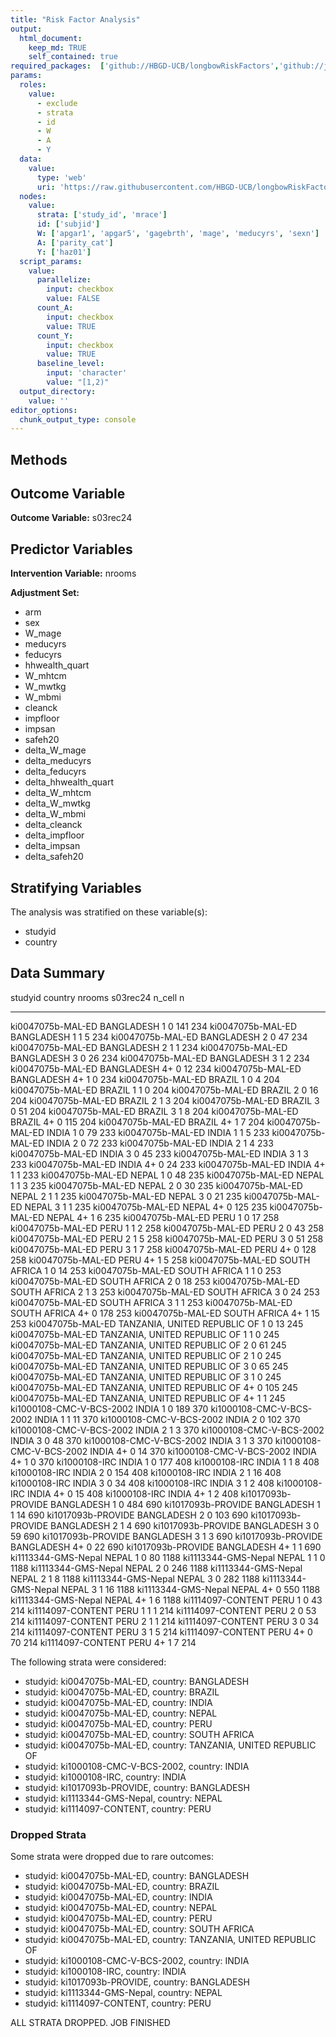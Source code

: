 ```yaml
---
title: "Risk Factor Analysis"
output: 
  html_document:
    keep_md: TRUE
    self_contained: true
required_packages:  ['github://HBGD-UCB/longbowRiskFactors','github://jeremyrcoyle/skimr@vector_types', 'github://tlverse/delayed']
params:
  roles:
    value:
      - exclude
      - strata
      - id
      - W
      - A
      - Y
  data: 
    value: 
      type: 'web'
      uri: 'https://raw.githubusercontent.com/HBGD-UCB/longbowRiskFactors/master/inst/sample_data/birthwt_data.rdata'
  nodes:
    value:
      strata: ['study_id', 'mrace']
      id: ['subjid']
      W: ['apgar1', 'apgar5', 'gagebrth', 'mage', 'meducyrs', 'sexn']
      A: ['parity_cat']
      Y: ['haz01']
  script_params:
    value:
      parallelize:
        input: checkbox
        value: FALSE
      count_A:
        input: checkbox
        value: TRUE
      count_Y:
        input: checkbox
        value: TRUE        
      baseline_level:
        input: 'character'
        value: "[1,2)"
  output_directory:
    value: ''
editor_options: 
  chunk_output_type: console
---
```








## Methods
## Outcome Variable

**Outcome Variable:** s03rec24

## Predictor Variables

**Intervention Variable:** nrooms

**Adjustment Set:**

* arm
* sex
* W_mage
* meducyrs
* feducyrs
* hhwealth_quart
* W_mhtcm
* W_mwtkg
* W_mbmi
* cleanck
* impfloor
* impsan
* safeh20
* delta_W_mage
* delta_meducyrs
* delta_feducyrs
* delta_hhwealth_quart
* delta_W_mhtcm
* delta_W_mwtkg
* delta_W_mbmi
* delta_cleanck
* delta_impfloor
* delta_impsan
* delta_safeh20

## Stratifying Variables

The analysis was stratified on these variable(s):

* studyid
* country

## Data Summary

studyid                    country                        nrooms    s03rec24   n_cell      n
-------------------------  -----------------------------  -------  ---------  -------  -----
ki0047075b-MAL-ED          BANGLADESH                     1                0      141    234
ki0047075b-MAL-ED          BANGLADESH                     1                1        5    234
ki0047075b-MAL-ED          BANGLADESH                     2                0       47    234
ki0047075b-MAL-ED          BANGLADESH                     2                1        1    234
ki0047075b-MAL-ED          BANGLADESH                     3                0       26    234
ki0047075b-MAL-ED          BANGLADESH                     3                1        2    234
ki0047075b-MAL-ED          BANGLADESH                     4+               0       12    234
ki0047075b-MAL-ED          BANGLADESH                     4+               1        0    234
ki0047075b-MAL-ED          BRAZIL                         1                0        4    204
ki0047075b-MAL-ED          BRAZIL                         1                1        0    204
ki0047075b-MAL-ED          BRAZIL                         2                0       16    204
ki0047075b-MAL-ED          BRAZIL                         2                1        3    204
ki0047075b-MAL-ED          BRAZIL                         3                0       51    204
ki0047075b-MAL-ED          BRAZIL                         3                1        8    204
ki0047075b-MAL-ED          BRAZIL                         4+               0      115    204
ki0047075b-MAL-ED          BRAZIL                         4+               1        7    204
ki0047075b-MAL-ED          INDIA                          1                0       79    233
ki0047075b-MAL-ED          INDIA                          1                1        5    233
ki0047075b-MAL-ED          INDIA                          2                0       72    233
ki0047075b-MAL-ED          INDIA                          2                1        4    233
ki0047075b-MAL-ED          INDIA                          3                0       45    233
ki0047075b-MAL-ED          INDIA                          3                1        3    233
ki0047075b-MAL-ED          INDIA                          4+               0       24    233
ki0047075b-MAL-ED          INDIA                          4+               1        1    233
ki0047075b-MAL-ED          NEPAL                          1                0       48    235
ki0047075b-MAL-ED          NEPAL                          1                1        3    235
ki0047075b-MAL-ED          NEPAL                          2                0       30    235
ki0047075b-MAL-ED          NEPAL                          2                1        1    235
ki0047075b-MAL-ED          NEPAL                          3                0       21    235
ki0047075b-MAL-ED          NEPAL                          3                1        1    235
ki0047075b-MAL-ED          NEPAL                          4+               0      125    235
ki0047075b-MAL-ED          NEPAL                          4+               1        6    235
ki0047075b-MAL-ED          PERU                           1                0       17    258
ki0047075b-MAL-ED          PERU                           1                1        2    258
ki0047075b-MAL-ED          PERU                           2                0       43    258
ki0047075b-MAL-ED          PERU                           2                1        5    258
ki0047075b-MAL-ED          PERU                           3                0       51    258
ki0047075b-MAL-ED          PERU                           3                1        7    258
ki0047075b-MAL-ED          PERU                           4+               0      128    258
ki0047075b-MAL-ED          PERU                           4+               1        5    258
ki0047075b-MAL-ED          SOUTH AFRICA                   1                0       14    253
ki0047075b-MAL-ED          SOUTH AFRICA                   1                1        0    253
ki0047075b-MAL-ED          SOUTH AFRICA                   2                0       18    253
ki0047075b-MAL-ED          SOUTH AFRICA                   2                1        3    253
ki0047075b-MAL-ED          SOUTH AFRICA                   3                0       24    253
ki0047075b-MAL-ED          SOUTH AFRICA                   3                1        1    253
ki0047075b-MAL-ED          SOUTH AFRICA                   4+               0      178    253
ki0047075b-MAL-ED          SOUTH AFRICA                   4+               1       15    253
ki0047075b-MAL-ED          TANZANIA, UNITED REPUBLIC OF   1                0       13    245
ki0047075b-MAL-ED          TANZANIA, UNITED REPUBLIC OF   1                1        0    245
ki0047075b-MAL-ED          TANZANIA, UNITED REPUBLIC OF   2                0       61    245
ki0047075b-MAL-ED          TANZANIA, UNITED REPUBLIC OF   2                1        0    245
ki0047075b-MAL-ED          TANZANIA, UNITED REPUBLIC OF   3                0       65    245
ki0047075b-MAL-ED          TANZANIA, UNITED REPUBLIC OF   3                1        0    245
ki0047075b-MAL-ED          TANZANIA, UNITED REPUBLIC OF   4+               0      105    245
ki0047075b-MAL-ED          TANZANIA, UNITED REPUBLIC OF   4+               1        1    245
ki1000108-CMC-V-BCS-2002   INDIA                          1                0      189    370
ki1000108-CMC-V-BCS-2002   INDIA                          1                1       11    370
ki1000108-CMC-V-BCS-2002   INDIA                          2                0      102    370
ki1000108-CMC-V-BCS-2002   INDIA                          2                1        3    370
ki1000108-CMC-V-BCS-2002   INDIA                          3                0       48    370
ki1000108-CMC-V-BCS-2002   INDIA                          3                1        3    370
ki1000108-CMC-V-BCS-2002   INDIA                          4+               0       14    370
ki1000108-CMC-V-BCS-2002   INDIA                          4+               1        0    370
ki1000108-IRC              INDIA                          1                0      177    408
ki1000108-IRC              INDIA                          1                1        8    408
ki1000108-IRC              INDIA                          2                0      154    408
ki1000108-IRC              INDIA                          2                1       16    408
ki1000108-IRC              INDIA                          3                0       34    408
ki1000108-IRC              INDIA                          3                1        2    408
ki1000108-IRC              INDIA                          4+               0       15    408
ki1000108-IRC              INDIA                          4+               1        2    408
ki1017093b-PROVIDE         BANGLADESH                     1                0      484    690
ki1017093b-PROVIDE         BANGLADESH                     1                1       14    690
ki1017093b-PROVIDE         BANGLADESH                     2                0      103    690
ki1017093b-PROVIDE         BANGLADESH                     2                1        4    690
ki1017093b-PROVIDE         BANGLADESH                     3                0       59    690
ki1017093b-PROVIDE         BANGLADESH                     3                1        3    690
ki1017093b-PROVIDE         BANGLADESH                     4+               0       22    690
ki1017093b-PROVIDE         BANGLADESH                     4+               1        1    690
ki1113344-GMS-Nepal        NEPAL                          1                0       80   1188
ki1113344-GMS-Nepal        NEPAL                          1                1        0   1188
ki1113344-GMS-Nepal        NEPAL                          2                0      246   1188
ki1113344-GMS-Nepal        NEPAL                          2                1        8   1188
ki1113344-GMS-Nepal        NEPAL                          3                0      282   1188
ki1113344-GMS-Nepal        NEPAL                          3                1       16   1188
ki1113344-GMS-Nepal        NEPAL                          4+               0      550   1188
ki1113344-GMS-Nepal        NEPAL                          4+               1        6   1188
ki1114097-CONTENT          PERU                           1                0       43    214
ki1114097-CONTENT          PERU                           1                1        1    214
ki1114097-CONTENT          PERU                           2                0       53    214
ki1114097-CONTENT          PERU                           2                1        1    214
ki1114097-CONTENT          PERU                           3                0       34    214
ki1114097-CONTENT          PERU                           3                1        5    214
ki1114097-CONTENT          PERU                           4+               0       70    214
ki1114097-CONTENT          PERU                           4+               1        7    214


The following strata were considered:

* studyid: ki0047075b-MAL-ED, country: BANGLADESH
* studyid: ki0047075b-MAL-ED, country: BRAZIL
* studyid: ki0047075b-MAL-ED, country: INDIA
* studyid: ki0047075b-MAL-ED, country: NEPAL
* studyid: ki0047075b-MAL-ED, country: PERU
* studyid: ki0047075b-MAL-ED, country: SOUTH AFRICA
* studyid: ki0047075b-MAL-ED, country: TANZANIA, UNITED REPUBLIC OF
* studyid: ki1000108-CMC-V-BCS-2002, country: INDIA
* studyid: ki1000108-IRC, country: INDIA
* studyid: ki1017093b-PROVIDE, country: BANGLADESH
* studyid: ki1113344-GMS-Nepal, country: NEPAL
* studyid: ki1114097-CONTENT, country: PERU

### Dropped Strata

Some strata were dropped due to rare outcomes:

* studyid: ki0047075b-MAL-ED, country: BANGLADESH
* studyid: ki0047075b-MAL-ED, country: BRAZIL
* studyid: ki0047075b-MAL-ED, country: INDIA
* studyid: ki0047075b-MAL-ED, country: NEPAL
* studyid: ki0047075b-MAL-ED, country: PERU
* studyid: ki0047075b-MAL-ED, country: SOUTH AFRICA
* studyid: ki0047075b-MAL-ED, country: TANZANIA, UNITED REPUBLIC OF
* studyid: ki1000108-CMC-V-BCS-2002, country: INDIA
* studyid: ki1000108-IRC, country: INDIA
* studyid: ki1017093b-PROVIDE, country: BANGLADESH
* studyid: ki1113344-GMS-Nepal, country: NEPAL
* studyid: ki1114097-CONTENT, country: PERU


ALL STRATA DROPPED. JOB FINISHED
















